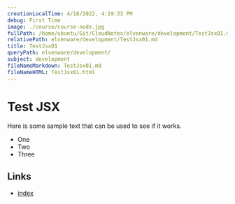 ```yaml
---
creationLocalTime: 4/18/2022, 4:19:33 PM
debug: First Time
image: ./course/course-node.jpg
fullPath: /home/ubuntu/Git/CloudNotes/elvenware/development/TestJsx01.md
relativePath: elvenware/development/TestJsx01.md
title: TestJsx01
queryPath: elvenware/development/
subject: development
fileNameMarkdown: TestJsx01.md
fileNameHTML: TestJsx01.html
---
```



<!-- toc -->
<!-- tocstop -->

# Test JSX

Here is some sample text that can be used to see if it works.

- One
- Two
- Three

## Links

- [index](index.html)
